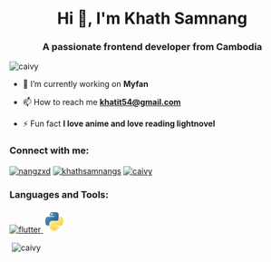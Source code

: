 <h1 align="center">Hi 👋, I'm Khath Samnang</h1>
<h3 align="center">A passionate frontend developer from Cambodia</h3>

<p align="left"> <img src="https://komarev.com/ghpvc/?username=caivy&label=Profile%20views&color=0e75b6&style=flat" alt="caivy" /> </p>

- 🔭 I’m currently working on **Myfan**

- 📫 How to reach me **khatit54@gmail.com**

- ⚡ Fun fact **I love anime and love reading lightnovel**

<h3 align="left">Connect with me:</h3>
<p align="left">
<a href="https://twitter.com/nangzxd" target="blank"><img align="center" src="https://raw.githubusercontent.com/rahuldkjain/github-profile-readme-generator/master/src/images/icons/Social/twitter.svg" alt="nangzxd" height="30" width="40" /></a>
<a href="https://fb.com/khathsamnangs" target="blank"><img align="center" src="https://raw.githubusercontent.com/rahuldkjain/github-profile-readme-generator/master/src/images/icons/Social/facebook.svg" alt="khathsamnangs" height="30" width="40" /></a>
<a href="https://www.youtube.com/c/caivy" target="blank"><img align="center" src="https://raw.githubusercontent.com/rahuldkjain/github-profile-readme-generator/master/src/images/icons/Social/youtube.svg" alt="caivy" height="30" width="40" /></a>
</p>

<h3 align="left">Languages and Tools:</h3>
<p align="left"> <a href="https://flutter.dev" target="_blank" rel="noreferrer"> <img src="https://www.vectorlogo.zone/logos/flutterio/flutterio-icon.svg" alt="flutter" width="40" height="40"/> </a> <a href="https://www.python.org" target="_blank" rel="noreferrer"> <img src="https://raw.githubusercontent.com/devicons/devicon/master/icons/python/python-original.svg" alt="python" width="40" height="40"/> </a> </p>

<p>&nbsp;<img align="center" src="https://github-readme-stats.vercel.app/api?username=caivy&show_icons=true&locale=en" alt="caivy" /></p>

